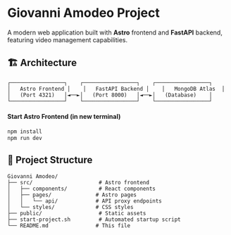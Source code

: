 # Giovanni Amodeo Project

A modern web application built with **Astro** frontend and **FastAPI** backend, featuring video management capabilities.

## 🏗️ Architecture

```
┌─────────────────┐    ┌─────────────────┐    ┌─────────────────┐
│   Astro Frontend │    │   FastAPI Backend │    │   MongoDB Atlas  │
│   (Port 4321)   │◄──►│   (Port 8000)   │◄──►│   (Database)    │
└─────────────────┘    └─────────────────┘    └─────────────────┘
```

#### Start Astro Frontend (in new terminal)
```bash
npm install
npm run dev
```

## 📁 Project Structure

```
Giovanni Amodeo/
├── src/                     # Astro frontend
│   ├── components/          # React components
│   ├── pages/              # Astro pages
│   │   └── api/            # API proxy endpoints
│   └── styles/             # CSS styles
├── public/                  # Static assets
├── start-project.sh         # Automated startup script
└── README.md               # This file
```

